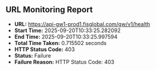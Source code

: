 ## URL Monitoring Report

- **URL:** https://api-gw1-prod1.fisglobal.com/gw/v1/health
- **Start Time:** 2025-09-20T10:33:25.282092
- **End Time:** 2025-09-20T10:33:25.997594
- **Total Time Taken:** 0.715502 seconds
- **HTTP Status Code:** 403
- **Status:** Failure
- **Failure Reason:** HTTP Status Code: 403
